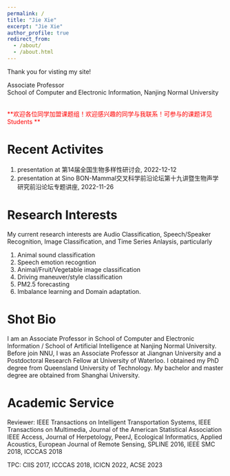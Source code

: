 ```yaml
---
permalink: /
title: "Jie Xie"
excerpt: "Jie Xie"
author_profile: true
redirect_from: 
  - /about/
  - /about.html
---
```


Thank you for visting my site!

Associate Professor <br>
School of Computer and Electronic Information, Nanjing Normal University <br>

<br/>
<span style="color:red">**欢迎各位同学加盟课题组！欢迎感兴趣的同学与我联系！可参与的课题详见 Students **</span> 
<br/>

**Recent Activites**
======
1. presentation at 第14届全国生物多样性研讨会, 2022-12-12
2. presentation at Sino BON-Mammal交叉科学前沿论坛第十九讲暨生物声学研究前沿论坛专题讲座, 2022-11-26


**Research Interests**
======
My current research interests are Audio Classification, Speech/Speaker Recognition, Image Classification, and Time Series Anlaysis, particularly 

1. Animal sound classification
2. Speech emotion recogntion
3. Animal/Fruit/Vegetable image classification
4. Driving maneuver/style classification
5. PM2.5 forecasting
6. Imbalance learning and Domain adaptation.


**Shot Bio**
======
I am an Associate Professor in School of Computer and Electronic Information / School of Artificial Intelligence at Nanjing Normal University. Before join NNU, I was an Associate Professor at Jiangnan University and a Postdoctoral Research Fellow at University of Waterloo. I obtained my PhD degree from Queensland University of Technology. My bachelor and master degree are obtained from Shanghai University. 


**Academic Service**
======
Reviewer: IEEE Transactions on Intelligent Transportation Systems, IEEE Transactions on Multimedia, Journal of the American Statistical Association
IEEE Access, Journal of Herpetology, PeerJ, Ecological Informatics, Applied Acoustics, European Journal of Remote Sensing, SPLINE 2016, IEEE SMC 2018, ICCCAS 2018

TPC: CIIS 2017, ICCCAS 2018, ICICN 2022, ACSE 2023






